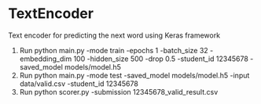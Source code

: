 # TextEncoder
Text encoder for predicting the next word using Keras framework

1. Run python main.py -mode train -epochs 1 -batch_size 32 -embedding_dim 100 -hidden_size 500 -drop 0.5 -student_id 12345678 -saved_model models/model.h5
2. Run python main.py -mode test -saved_model models/model.h5 -input data/valid.csv -student_id 12345678
3. Run python scorer.py -submission 12345678_valid_result.csv
